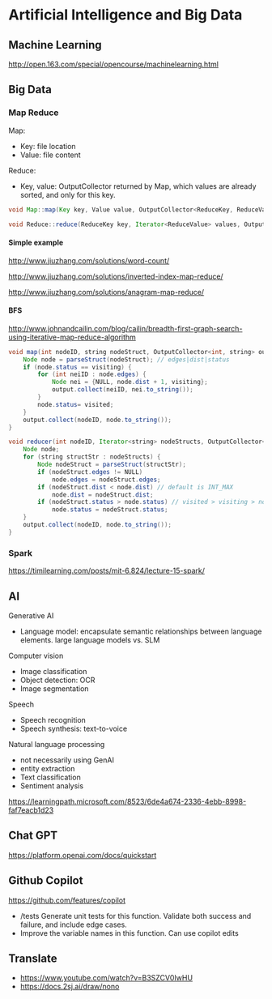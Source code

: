 # Artificial Intelligence and Big Data

## Machine Learning

<http://open.163.com/special/opencourse/machinelearning.html>

## Big Data

### Map Reduce

Map:

- Key: file location
- Value: file content

Reduce:

- Key, value: OutputCollector returned by Map, which values are already sorted, and only for this key.

```java
void Map::map(Key key, Value value, OutputCollector<ReduceKey, ReduceValue> output);

void Reduce::reduce(ReduceKey key, Iterator<ReduceValue> values, OutputCollector<OutputKey, OutputValue> output);
```

#### Simple example

<http://www.jiuzhang.com/solutions/word-count/>

<http://www.jiuzhang.com/solutions/inverted-index-map-reduce/>

<http://www.jiuzhang.com/solutions/anagram-map-reduce/>

#### BFS

<http://www.johnandcailin.com/blog/cailin/breadth-first-graph-search-using-iterative-map-reduce-algorithm>

```java
void map(int nodeID, string nodeStruct, OutputCollector<int, string> output) {
    Node node = parseStruct(nodeStruct); // edges|dist|status
    if (node.status == visiting) {
        for (int neiID : node.edges) {
            Node nei = {NULL, node.dist + 1, visiting};
            output.collect(neiID, nei.to_string());
        }
        node.status= visited;
    }
    output.collect(nodeID, node.to_string());
}

void reducer(int nodeID, Iterator<string> nodeStructs, OutputCollector<int, string> output) {
    Node node;
    for (string structStr : nodeStructs) {
        Node nodeStruct = parseStruct(structStr);
        if (nodeStruct.edges != NULL)
            node.edges = nodeStruct.edges;
        if (nodeStruct.dist < node.dist) // default is INT_MAX
            node.dist = nodeStruct.dist;
        if (nodeStruct.status > node.status) // visited > visiting > none
            node.status = nodeStruct.status;
    }
    output.collect(nodeID, node.to_string());
}
```

### Spark

<https://timilearning.com/posts/mit-6.824/lecture-15-spark/>

## AI

Generative AI

- Language model: encapsulate semantic relationships between language elements. large language models vs. SLM

Computer vision

- Image classification
- Object detection: OCR
- Image segmentation

Speech

- Speech recognition
- Speech synthesis: text-to-voice

Natural language processing

- not necessarily using GenAI
- entity extraction
- Text classification
- Sentiment analysis

<https://learningpath.microsoft.com/8523/6de4a674-2336-4ebb-8998-faf7eacb1d23>

## Chat GPT

<https://platform.openai.com/docs/quickstart>

## Github Copilot

<https://github.com/features/copilot>

- /tests Generate unit tests for this function. Validate both success and failure, and include edge cases.
- Improve the variable names in this function. Can use copilot edits

## Translate

- <https://www.youtube.com/watch?v=B3SZCV0IwHU>
- <https://docs.2sj.ai/draw/nono>
